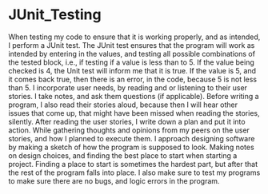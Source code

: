 # JUnit_Testing
When testing my code to ensure that it is working properly, and as intended, I perform a JUnit test.  The JUnit test ensures that the program will work as intended by entering in the values, and testing all possible combinations of the tested block, i.e., if testing if a value is less than to 5.  If the value being checked is 4, the Unit test will inform me that it is true.  If the value is 5, and it comes back true, then there is an error, in the code, because 5 is not less than 5.
I incorporate user needs, by reading and or listening to their user stories.  I take notes, and ask them questions (if applicable).  Before writing a program, I also read their stories aloud, because then I will hear other issues that come up, that might have been missed when reading the stories, silently.  After reading the user stories, I write down a plan and put it into action.  While gathering thoughts and opinions from my peers on the user stories, and how I planned to execute them.
I approach designing software by making a sketch of how the program is supposed to look.  Making notes on design choices, and finding the best place to start when starting a project.  Finding a place to start is sometimes the hardest part, but after that the rest of the program falls into place.  I also make sure to test my programs to make sure there are no bugs, and logic errors in the program.
